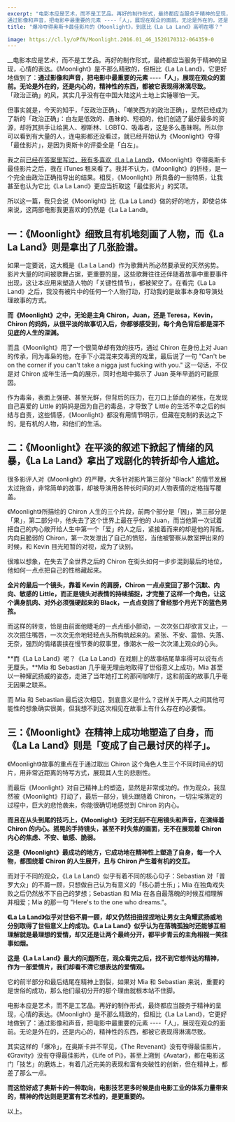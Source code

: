```yaml
---
excerpt: "电影本应是艺术，而不是工艺品。再好的制作形式，最终都应当服务于精神的呈现，心情的表达。《Moonlight》是不那么精致的，但相比《La La Land》，它更好地做到了：
通过影像和声音，把电影中最重要的元素 ----「人」，展现在观众的面前。无论是外在的，还是内心的，精神性的东西，都被它表现得淋漓尽致。"
title: "爆冷夺得奥斯卡最佳影片的《Moonlight》，到底比《La La Land》高明在哪？"

image: https://cl.ly/oPfN/Moonlight.2016.01_46_1520170312-064359-0
---
```



__电影本应是艺术，而不是工艺品。再好的制作形式，最终都应当服务于精神的呈现，心情的表达。《Moonlight》是不那么精致的，但相比《La La Land》，它更好地做到了：__通过影像和声音，把电影中最重要的元素 ----「人」，展现在观众的面前。无论是外在的，还是内心的，精神性的东西，都被它表现得淋漓尽致。__  
「政治正确」的风，其实几乎没有在中国大陆这片土地上实锤哪怕一天。

但事实就是，今天的知乎，「反政治正确」、「嘲笑西方的政治正确」，显然已经成为了新的「政治正确」：白左是低效的、愚昧的、短视的，他们创造了最好最多的资源，却将其拱手让给黑人、穆斯林、LGBTQ、吸毒者，这是多么愚昧啊。所以你可以看到有大量的人，连电影都还没看过，就已经开始认为《Moonlight》夺得「最佳影片」，是因为奥斯卡的评委全是「白左」。

我之前[已经在答案里写过，我有多喜欢《La La Land》](https://www.zhihu.com/question/50258333/answer/145869873)，《Moonlight》夺得奥斯卡最佳影片之后，我在 iTunes 租来看了。我并不认为，《Moonlight》的折桂，是一个完全由政治正确指导出的结果。相反，《Moonlight》所具备的一些特质，让我甚至也认为它比《La La Land》更应当折取这「最佳影片」的奖项。

所以这一篇，我只会说《Moonlight》比《La La Land》做的好的地方，即使总体来说，这两部电影我更喜欢的仍然是《La La Land》。

## **一：《Moonlight》细致且有机地刻画了人物，而《La La Land》则是拿出了几张脸谱。**

如果一定要说，这大概是《La La Land》作为歌舞片所必然要承受的天然劣势。影片大量的时间被歌舞占据，更重要的是，这些歌舞往往还伴随着故事中重要事件出现，这让本应用来塑造人物的「关键性情节」，都被架空了。在看完《La La Land》之后，我没有被片中的任何一个人物打动，打动我的是故事本身和导演处理故事的方式。

**而《Moonlight》之中，无论是主角 Chiron，Juan，还是 Teresa，Kevin，Chiron 的妈妈，从很平淡的故事切入后，你都够感受到，每个角色背后都是深不见底的人生的深渊。**

而且《Moonlight》用了一个很简单却有效的技巧，通过 Chiron 在身份上对 Juan 的传承，同为毒枭的他，在手下小混混来交毒资的戏里，最后说了一句 "Can't be on the corner if you can't take a nigga just fucking with you." 这一句话，不仅是对 Chiron 成年生活一角的展示，同时也暗中揭示了 Juan 英年早逝的可能原因。

作为毒枭，表面上强硬、甚至光鲜，但背后的压力，在刀口上舔血的紧张，在发现自己喜爱的 Little 的妈妈是因为自己的毒品，才导致了 Little 的生活不幸之后的纠结与自责，这些情感，《Moonlight》都没有用情节明示，但藏在克制的表达之下的，是有机的人物，和他们的生活。

## **二：《Moonlight》在平淡的叙述下掀起了情绪的风暴，《La La Land》拿出了戏剧化的转折却令人尴尬。**

很多影评人对《Moonlight》的严鞭，大多针对影片第三部分 "Black" 的情节发展太过拖沓，非常简单的故事，却被导演用各种长时间的对人物表情的定格描写覆盖。

《Moonlight》所描绘的 Chiron 人生的三个片段，前两个部分是「因」，第三部分是「果」，第二部分中，他失去了这个世界上最在乎他的 Juan，而当他第一次试着把自己的内心敞开给人生中第一个「爱」的人之后，紧接着而来的却是他的背叛。内向且脆弱的 Chiron，第一次发泄出了自己的愤怒，当他被警察从教室押出来的时候，和 Kevin 目光短暂的对视，成为了诀别。

很难以想象，在失去了全世界之后的 Chiron 在街头如何一步步混到最后的地位，他如何一点点把自己的性格藏起来。

**全片的最后一个镜头，靠着 Kevin 的肩膀，Chiron 一点点变回了那个沉默、内向、敏感的 Little，而正是镜头对表情的持续捕捉，才完整了这样一个角色，让这个满身肌肉、对外必须强硬起来的 Black，一点点变回了曾经那个月光下的蓝色男孩。**

而这样的转变，恰是由前面他睫毛的一点点细小颤动，一次次张口却欲言又止，一次次抿住嘴唇，一次次无奈地轻轻点头所构筑起来的。紧张、不安、震惊、失落、无奈，强烈的情绪裹挟在慢节奏的叙事里，像潮水一般一次次涌上观众的心头。

**而《La La Land》呢？《La La Land》在戏剧上的故事结尾草率得可以说有点无厘头。**Mia 和 Sebastian 几乎毫无理由地取得了世俗意义上成功，Mia 甚至以一种耀武扬威的姿态，走进了当年她打工的那间咖啡厅，这和前面的故事几乎毫无因果之联系。

而 Mia 和 Sebastian 最后这次相见，到底意义是什么？这样关于两人之间其他可能性的想象确实很美，但我想不到这次相见在故事上有什么存在的必要性。

## **三：《Moonlight》在精神上成功地塑造了自身，而《La La Land》则是「变成了自己最讨厌的样子」。**

《Moonlight》故事的重点在于通过取出 Chiron 这个角色人生三个不同时间点的切片，用非常近距离的特写方式，展现其人生的悲剧性。

而最后《Moonlight》对自己精神上的塑造，显然是非常成功的。作为观众，我显然被《Moonlight》打动了，最后一部分，镜头跟随着 Chiron，一切尘埃落定的过程中，巨大的悲怆袭来，你能很确切地感觉到 Chiron 的内心。

**而且在从头到尾的技巧上，《Moonlight》无时无刻不在用镜头和声音，在演绎着 Chiron 的内心。摇晃的手持镜头，甚至不时失焦的画面，无不在展现着 Chiron 内心的焦虑、不安、敏感、脆弱。**

**这是《Moonlight》最成功的地方，它成功地在精神性上塑造了自身，每一个人物，都围绕着 Chiron 的人生展开，且与 Chiron 产生着有机的交互。**

而对于不同的观众，《La La Land》似乎有着不同的核心句子：Sebastian 对「普罗大众」的不屑一顾，只想做自己认为有意义的「核心爵士乐」；Mia 在独角戏失败之后仍然放不下自己的梦想；Sebastian 和 Mia 在各自最落魄的时候互相理解并相爱；Mia 的那一句 "Here's to the one who dreams."。

**《La La Land》似乎对世俗不屑一顾，却又仍然扭扭捏捏地让男女主角耀武扬威地分别取得了世俗意义上的成功。《La La Land》似乎认为在落魄孤独时还能够互相理解就是最理想的爱情，却又还是让两个最终分开，都平步青云的主角相视一笑往事如烟。**

**这是《La La Land》最大的问题所在，观众看完之后，找不到它想传达的精神，作为一部爱情片，我们却看不清它想表达的爱情观。**

它的前半部分和最后结尾在精神上割裂，如果对 Mia 和 Sebastian 来说，重要的是世俗的成功，那么他们最初分开的那个理由就根本站不住脚。

电影本应是艺术，而不是工艺品。再好的制作形式，最终都应当服务于精神的呈现，心情的表达。《Moonlight》是不那么精致的，但相比《La La Land》，它更好地做到了：通过影像和声音，把电影中最重要的元素 ----「人」，展现在观众的面前。无论是外在的，还是内心的，精神性的东西，都被它表现得淋漓尽致。

其实这样的「爆冷」，在奥斯卡并不罕见，《The Revenant》没有夺得最佳影片，《Gravity》没有夺得最佳影片，《Life of Pi》，甚至上溯到《Avatar》，都在电影这门「技艺」的磨炼上，有着几近完美的表现和富有突破性的创新，但在精神上，都差了那么一点。

**而这恰好成了奥斯卡的一种取向，电影技艺更多时候是由电影工业的体系力量带来的，精神的传达则是更富有艺术性的，是更重要的。**

以上。
